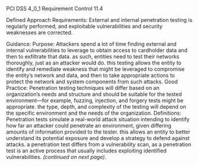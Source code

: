 PCI DSS 4_0_1 Requirement Control 11.4

Defined Approach Requirements:
External and internal penetration testing is regularly performed, and exploitable vulnerabilities and security weaknesses are corrected.

Guidance:
Purpose: Attackers spend a lot of time finding external and internal vulnerabilities to leverage to obtain access to cardholder data and then to exfiltrate that data. as such, entities need to test their networks thoroughly, just as an attacker would do. this testing allows the entity to identify and remediate weakness that might be leveraged to compromise the entity’s network and data, and then to take appropriate actions to protect the network and system components from such attacks. Good Practice: Penetration testing techniques will differ based on an organization’s needs and structure and should be suitable for the tested environment—for example, fuzzing, injection, and forgery tests might be appropriate. the type, depth, and complexity of the testing will depend on the specific environment and the needs of the organization. Definitions: Penetration tests simulate a real-world attack situation intending to identify how far an attacker could penetrate an environment, given differing amounts of information provided to the tester. this allows an entity to better understand its potential exposure and develop a strategy to defend against attacks. a penetration test differs from a vulnerability scan, as a penetration test is an active process that usually includes exploiting identified vulnerabilities. _(continued on next page)_.